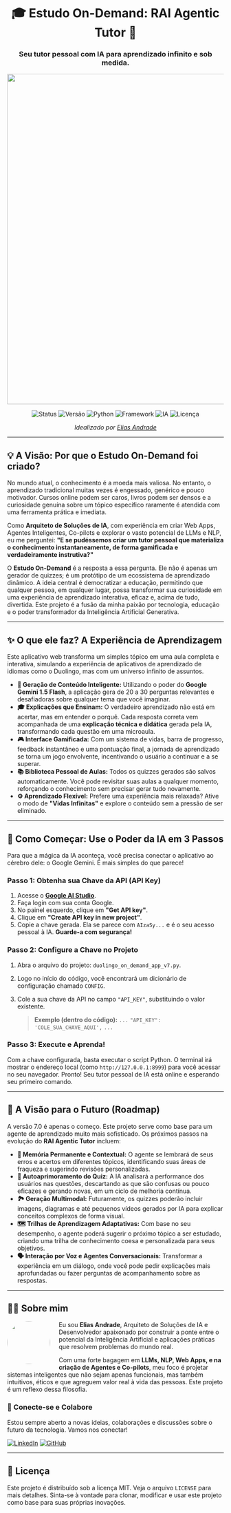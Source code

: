 <div align="center">

# 🎓 Estudo On-Demand: RAI Agentic Tutor 🧠

### Seu tutor pessoal com IA para aprendizado infinito e sob medida.

<img width="1408" height="768" alt="download" src="https://github.com/user-attachments/assets/df3f4b9a-9040-4ad5-a240-7706c19d5e27" />

</div>

<div align="center">

![Status](https://img.shields.io/badge/status-em%20desenvolvimento%20ativo-green?style=for-the-badge)
![Versão](https://img.shields.io/badge/versão-7.0-blue?style=for-the-badge)
![Python](https://img.shields.io/badge/Python-3.9+-blue?style=for-the-badge&logo=python)
![Framework](https://img.shields.io/badge/Flask-WebApp-black?style=for-the-badge&logo=flask)
![IA](https://img.shields.io/badge/IA-Google%20Gemini-purple?style=for-the-badge&logo=google-gemini)
![Licença](https://img.shields.io/badge/licença-MIT-green?style=for-the-badge)

</div>

<p align="center">
  <em>Idealizado por <a href="https://www.linkedin.com/in/itilmgf/" target="_blank">Elias Andrade</a></em>
</p>

---

## 💡 A Visão: Por que o Estudo On-Demand foi criado?

No mundo atual, o conhecimento é a moeda mais valiosa. No entanto, o aprendizado tradicional muitas vezes é engessado, genérico e pouco motivador. Cursos online podem ser caros, livros podem ser densos e a curiosidade genuína sobre um tópico específico raramente é atendida com uma ferramenta prática e imediata.

Como **Arquiteto de Soluções de IA**, com experiência em criar Web Apps, Agentes Inteligentes, Co-pilots e explorar o vasto potencial de LLMs e NLP, eu me perguntei: **"E se pudéssemos criar um tutor pessoal que materializa o conhecimento instantaneamente, de forma gamificada e verdadeiramente instrutiva?"**

O **Estudo On-Demand** é a resposta a essa pergunta. Ele não é apenas um gerador de quizzes; é um protótipo de um ecossistema de aprendizado dinâmico. A ideia central é democratizar a educação, permitindo que qualquer pessoa, em qualquer lugar, possa transformar sua curiosidade em uma experiência de aprendizado interativa, eficaz e, acima de tudo, divertida. Este projeto é a fusão da minha paixão por tecnologia, educação e o poder transformador da Inteligência Artificial Generativa.

---

## ✨ O que ele faz? A Experiência de Aprendizagem

Este aplicativo web transforma um simples tópico em uma aula completa e interativa, simulando a experiência de aplicativos de aprendizado de idiomas como o Duolingo, mas com um universo infinito de assuntos.

*   **🧠 Geração de Conteúdo Inteligente:** Utilizando o poder do **Google Gemini 1.5 Flash**, a aplicação gera de 20 a 30 perguntas relevantes e desafiadoras sobre qualquer tema que você imaginar.
*   **🎓 Explicações que Ensinam:** O verdadeiro aprendizado não está em acertar, mas em entender o porquê. Cada resposta correta vem acompanhada de uma **explicação técnica e didática** gerada pela IA, transformando cada questão em uma microaula.
*   **🎮 Interface Gamificada:** Com um sistema de vidas, barra de progresso, feedback instantâneo e uma pontuação final, a jornada de aprendizado se torna um jogo envolvente, incentivando o usuário a continuar e a se superar.
*   **📚 Biblioteca Pessoal de Aulas:** Todos os quizzes gerados são salvos automaticamente. Você pode revisitar suas aulas a qualquer momento, reforçando o conhecimento sem precisar gerar tudo novamente.
*   **⚙️ Aprendizado Flexível:** Prefere uma experiência mais relaxada? Ative o modo de **"Vidas Infinitas"** e explore o conteúdo sem a pressão de ser eliminado.

---

## 🚀 Como Começar: Use o Poder da IA em 3 Passos

Para que a mágica da IA aconteça, você precisa conectar o aplicativo ao cérebro dele: o Google Gemini. É mais simples do que parece!

### Passo 1: Obtenha sua Chave da API (API Key)

1.  Acesse o **[Google AI Studio](https://aistudio.google.com/)**.
2.  Faça login com sua conta Google.
3.  No painel esquerdo, clique em **"Get API key"**.
4.  Clique em **"Create API key in new project"**.
5.  Copie a chave gerada. Ela se parece com `AIzaSy...` e é o seu acesso pessoal à IA. **Guarde-a com segurança!**

### Passo 2: Configure a Chave no Projeto

1.  Abra o arquivo do projeto: `duolingo_on_demand_app_v7.py`.
2.  Logo no início do código, você encontrará um dicionário de configuração chamado `CONFIG`.
3.  Cole a sua chave da API no campo `"API_KEY"`, substituindo o valor existente.

    > **Exemplo (dentro do código):**
    > `...`
    > `"API_KEY": 'COLE_SUA_CHAVE_AQUI',`
    > `...`

### Passo 3: Execute e Aprenda!

Com a chave configurada, basta executar o script Python. O terminal irá mostrar o endereço local (como `http://127.0.0.1:8999`) para você acessar no seu navegador. Pronto! Seu tutor pessoal de IA está online e esperando seu primeiro comando.

---

## 🔮 A Visão para o Futuro (Roadmap)

A versão 7.0 é apenas o começo. Este projeto serve como base para um agente de aprendizado muito mais sofisticado. Os próximos passos na evolução do **RAI Agentic Tutor** incluem:

*   **🧠 Memória Permanente e Contextual:** O agente se lembrará de seus erros e acertos em diferentes tópicos, identificando suas áreas de fraqueza e sugerindo revisões personalizadas.
*   **🤖 Autoaprimoramento do Quiz:** A IA analisará a performance dos usuários nas questões, descartando as que são confusas ou pouco eficazes e gerando novas, em um ciclo de melhoria contínua.
*   **🏞️ Geração Multimodal:** Futuramente, os quizzes poderão incluir imagens, diagramas e até pequenos vídeos gerados por IA para explicar conceitos complexos de forma visual.
*   **🗺️ Trilhas de Aprendizagem Adaptativas:** Com base no seu desempenho, o agente poderá sugerir o próximo tópico a ser estudado, criando uma trilha de conhecimento coesa e personalizada para seus objetivos.
*   **🗣️ Interação por Voz e Agentes Conversacionais:** Transformar a experiência em um diálogo, onde você pode pedir explicações mais aprofundadas ou fazer perguntas de acompanhamento sobre as respostas.

---

## 👨‍💻 Sobre mim

<img src="https://avatars.githubusercontent.com/u/7990529?v=4" width="100" align="left" style="margin-right: 20px; border-radius: 50%;">

Eu sou **Elias Andrade**, Arquiteto de Soluções de IA e Desenvolvedor apaixonado por construir a ponte entre o potencial da Inteligência Artificial e aplicações práticas que resolvem problemas do mundo real.

Com uma forte bagagem em **LLMs, NLP, Web Apps, e na criação de Agentes e Co-pilots**, meu foco é projetar sistemas inteligentes que não sejam apenas funcionais, mas também intuitivos, éticos e que agreguem valor real à vida das pessoas. Este projeto é um reflexo dessa filosofia.

### 🔗 Conecte-se e Colabore

Estou sempre aberto a novas ideias, colaborações e discussões sobre o futuro da tecnologia. Vamos nos conectar!

[![LinkedIn](https://img.shields.io/badge/LinkedIn-Elias%20Andrade-0A66C2?style=for-the-badge&logo=linkedin)](https://www.linkedin.com/in/itilmgf/)
[![GitHub](https://img.shields.io/badge/GitHub-chaos4455-181717?style=for-the-badge&logo=github)](https://github.com/chaos4455)

---

## 📜 Licença

Este projeto é distribuído sob a licença MIT. Veja o arquivo `LICENSE` para mais detalhes. Sinta-se à vontade para clonar, modificar e usar este projeto como base para suas próprias inovações.
